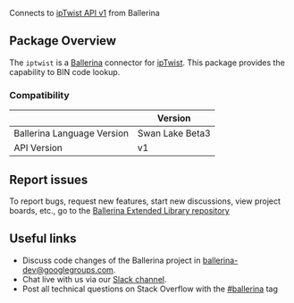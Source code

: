 Connects to [ipTwist API v1](https://iptwist.com/) from Ballerina

## Package Overview
The `iptwist` is a [Ballerina](https://ballerina.io/) connector for [ipTwist](https://iptwist.com/).
This package provides the capability to BIN code lookup.

### Compatibility
|                               | Version               |
|-------------------------------|-----------------------|
| Ballerina Language Version    | Swan Lake Beta3       |
| API Version                   | v1                    |

## Report issues
To report bugs, request new features, start new discussions, view project boards, etc., go to the [Ballerina Extended Library repository](https://github.com/ballerina-platform/ballerina-extended-library)

## Useful links
- Discuss code changes of the Ballerina project in [ballerina-dev@googlegroups.com](mailto:ballerina-dev@googlegroups.com).
- Chat live with us via our [Slack channel](https://ballerina.io/community/slack/).
- Post all technical questions on Stack Overflow with the [#ballerina](https://stackoverflow.com/questions/tagged/ballerina) tag

